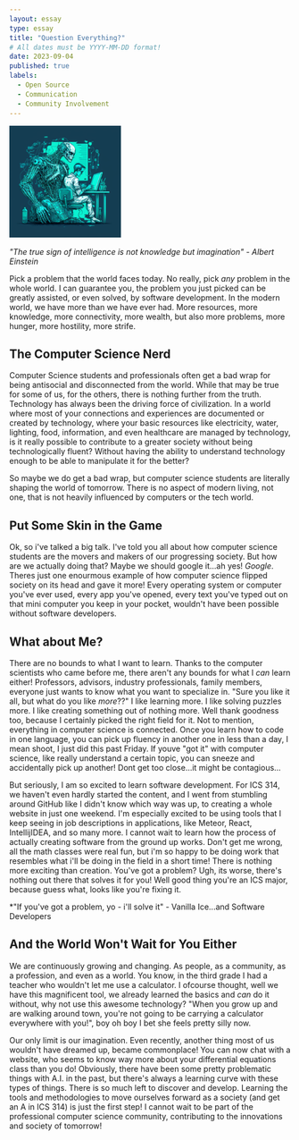 ```yaml
---
layout: essay
type: essay
title: "Question Everything?"
# All dates must be YYYY-MM-DD format!
date: 2023-09-04
published: true
labels:
  - Open Source 
  - Communication
  - Community Involvement
---
```


<img width="200px" class="rounded float-start pe-4" src="../img/softDev.png">

*"The true sign of intelligence is not knowledge but imagination" - Albert Einstein*

Pick a problem that the world faces today. No really, pick *any* problem in the whole world. I can guarantee you, the problem you just picked can be greatly assisted, or even solved, by software development. In the modern world, we have more than we have ever had. More resources, more knowledge, more connectivity, more wealth, but also more problems, more hunger, more hostility, more strife. 

##  The Computer Science Nerd

Computer Science students and professionals often get a bad wrap for being antisocial and disconnected from the world. While that may be true for some of us, for the others, there is nothing further from the truth. Technology has always been the driving force of civilization. In a world where most of your connections and experiences are documented or created by technology, where your basic resources like electricity, water, lighting, food, information, and even healthcare are managed by technology, is it really possible to contribute to a greater society without being technologically fluent? Without having the ability to understand technology enough to be able to manipulate it for the better? 

So maybe we do get a bad wrap, but computer science students are literally shaping the world of tomorrow. There is no aspect of modern living, not one, that is not heavily influenced by computers or the tech world. 

## Put Some Skin in the Game 

Ok, so i've talked a big talk. I've told you all about how computer science students are the movers and makers of our progressing society. But how are we actually doing that? Maybe we should google it...ah yes! *Google*. Theres just one enourmous example of how computer science flipped society on its head and gave it more! Every operating system or computer you've ever used, every app you've opened, every text you've typed out on that mini computer you keep in your pocket, wouldn't have been possible without software developers. 


## What about Me? 

There are no bounds to what I want to learn. Thanks to the computer scientists who came before me, there aren't any bounds for what I *can* learn either! Professors, advisors, industry professionals, family members, everyone just wants to know what you want to specialize in. "Sure you like it all, but what do you like *more*??" I like learning more. I like solving puzzles more. I like creating something out of nothing more. Well thank goodness too, because I certainly picked the right field for it. Not to mention, everything in computer science is connected. Once you learn how to code in one language, you can pick up fluency in another one in less than a day, I mean shoot, I just did this past Friday. If youve "got it" with computer science, like really understand a certain topic, you can sneeze and accidentally pick up another! Dont get too close...it might be contagious... 

But seriously, I am so excited to learn software development. For ICS 314, we haven't even hardly started the content, and I went from stumbling around GitHub like I didn't know which way was up, to creating a whole website in just one weekend. I'm especially excited to be using tools that I keep seeing in job descriptions in applications, like Meteor, React, IntellijIDEA, and so many more. I cannot wait to learn how the process of actually creating software from the ground up works. Don't get me wrong, all the math classes were real fun, but i'm so happy to be doing work that resembles what i'll be doing in the field in a short time! There is nothing more exciting than creation. You've got a problem? Ugh, its worse, there's nothing out there that solves it for you! Well good thing you're an ICS major, because guess what, looks like you're fixing it. 

*"If you've got a problem, yo - i'll solve it" - Vanilla Ice...and Software Developers

## And the World Won't Wait for You Either

We are continuously growing and changing. As people, as a community, as a profession, and even as a world. You know, in the third grade I had a teacher who wouldn't let me use a calculator. I ofcourse thought, well we have this magnificent tool, we already learned the basics and *can* do it without, why not use this awesome technology? "When you grow up and are walking around town, you're not going to be carrying a calculator everywhere with you!", boy oh boy I bet she feels pretty silly now. 

Our only limit is our imagination. Even recently, another thing most of us wouldn't have dreamed up, became commonplace! You can now chat with a website, who seems to know way more about your differential equations class than you do! Obviously, there have been some pretty problematic things with A.I. in the past, but there's always a learning curve with these types of things. There is so much left to discover and develop. Learning the tools and methodologies to move ourselves forward as a society (and get an A in ICS 314) is just the first step! I cannot wait to be part of the professional computer science community, contributing to the innovations and society of tomorrow! 

